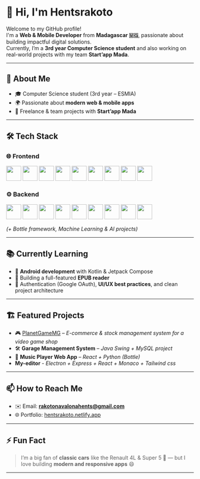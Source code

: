 # 👋 Hi, I'm Hentsrakoto  

Welcome to my GitHub profile!  
I'm a **Web & Mobile Developer** from **Madagascar 🇲🇬**, passionate about building impactful digital solutions.  
Currently, I’m a **3rd year Computer Science student** and also working on real-world projects with my team **Start’app Mada**.  

---

## 🚀 About Me  
- 🎓 Computer Science student (3rd year – ESMIA)  
- 🌍 Passionate about **modern web & mobile apps**  
- 🤝 Freelance & team projects with **Start’app Mada**  

---

## 🛠️ Tech Stack  

### 🌐 Frontend  
<p align="left">
  <img src="https://cdn.jsdelivr.net/gh/devicons/devicon/icons/html5/html5-original.svg" width="40" height="40"/> 
  <img src="https://cdn.jsdelivr.net/gh/devicons/devicon/icons/css3/css3-original.svg" width="40" height="40"/> 
  <img src="https://www.vectorlogo.zone/logos/tailwindcss/tailwindcss-icon.svg" width="40" height="40"/> 
  <img src="https://getbootstrap.com/docs/5.3/assets/brand/bootstrap-logo-shadow.png" width="40" height="40"/> 
  <img src="https://cdn.jsdelivr.net/gh/devicons/devicon/icons/javascript/javascript-original.svg" width="40" height="40"/> 
  <img src="https://cdn.jsdelivr.net/gh/devicons/devicon/icons/react/react-original.svg" width="40" height="40"/> 
  <img src="https://cdn.jsdelivr.net/gh/devicons/devicon/icons/vuejs/vuejs-original.svg" width="40" height="40"/> 
  <img src="https://cdn.jsdelivr.net/gh/devicons/devicon/icons/electron/electron-original.svg" width="40" height="40"/> 
  <img src="https://upload.wikimedia.org/wikipedia/commons/f/f5/Monaco_Editor_Logo.png" width="40" height="40"/> 
</p>

### ⚙️ Backend  
<p align="left">
  <img src="https://cdn.jsdelivr.net/gh/devicons/devicon/icons/php/php-original.svg" width="40" height="40"/> 
  <img src="https://cdn.jsdelivr.net/gh/devicons/devicon/icons/laravel/laravel-original.svg" width="40" height="40"/> 
  <img src="https://cdn.jsdelivr.net/gh/devicons/devicon/icons/codeigniter/codeigniter-plain.svg" width="40" height="40"/> 
  <img src="https://cdn.jsdelivr.net/gh/devicons/devicon/icons/express/express-original.svg" width="40" height="40"/> 
  <img src="https://cdn.jsdelivr.net/gh/devicons/devicon/icons/nodejs/nodejs-original.svg" width="40" height="40"/> 
  <img src="https://cdn.jsdelivr.net/gh/devicons/devicon/icons/python/python-original.svg" width="40" height="40"/> 
  <img src="https://cdn.jsdelivr.net/gh/devicons/devicon/icons/flask/flask-original.svg" width="40" height="40"/> 
  <img src="https://cdn.jsdelivr.net/gh/devicons/devicon/icons/docker/docker-original.svg" width="40" height="40"/> 
  <img src="https://cdn.jsdelivr.net/gh/devicons/devicon/icons/tensorflow/tensorflow-original.svg" width="40" height="40"/> 
</p>

*(+ Bottle framework, Machine Learning & AI projects)*  

---

## 📚 Currently Learning  
- 📱 **Android development** with Kotlin & Jetpack Compose  
- 📖 Building a full-featured **EPUB reader**  
- 🔐 Authentication (Google OAuth), **UI/UX best practices**, and clean project architecture  

---

## 🏗️ Featured Projects  
- 🎮 [PlanetGameMG](https://planetgamemg.com) – *E-commerce & stock management system for a video game shop*  
- 🛠️ **Garage Management System** – *Java Swing + MySQL project*  
- 🎼 **Music Player Web App** – *React + Python (Bottle)*
- **My-editor** - *Electron + Express + React + Monaco + Tailwind css*

---

## 📫 How to Reach Me  
- ✉️ Email: **rakotonavalonahents@gmail.com**  
- 🌐 Portfolio: [hentsrakoto.netlify.app](https://hentsrakoto.netlify.app/)  

---

## ⚡ Fun Fact  
> I’m a big fan of **classic cars** like the Renault 4L & Super 5 🚗 — but I love building **modern and responsive apps** 😄  

---
